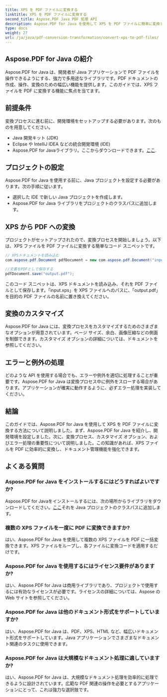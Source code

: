 ```yaml
---
title: XPS を PDF ファイルに変換する
linktitle: XPS を PDF ファイルに変換する
second_title: Aspose.PDF Java PDF 処理 API
description: Aspose.PDF for Java を使用して XPS を PDF ファイルに簡単に変換する方法を学びます。ステップバイステップのガイドでプロセスが簡素化されます。
type: docs
weight: 27
url: /ja/java/pdf-conversion-transformation/convert-xps-to-pdf-files/
---
```


## Aspose.PDF for Java の紹介

Aspose.PDF for Java は、開発者が Java アプリケーションで PDF ファイルを操作できるようにする、強力で多用途なライブラリです。PDF ドキュメントの作成、操作、変換のための幅広い機能を提供します。このガイドでは、XPS ファイルを PDF に変換する機能に焦点を当てます。

## 前提条件

変換プロセスに進む前に、開発環境をセットアップする必要があります。次のものを用意してください。

- Java 開発キット (JDK)
- Eclipse や IntelliJ IDEA などの統合開発環境 (IDE)
-  Aspose.PDF for Javaライブラリ。ここからダウンロードできます。[ここ](https://releases.aspose.com/pdf/java/).

## プロジェクトの設定

Aspose.PDF for Java を使用する前に、Java プロジェクトを設定する必要があります。次の手順に従います。

- 選択した IDE で新しい Java プロジェクトを作成します。
- Aspose.PDF for Java ライブラリをプロジェクトのクラスパスに追加します。

## XPS から PDF への変換

プロジェクトがセットアップされたので、変換プロセスを開始しましょう。以下は、XPS ファイルを PDF ファイルに変換する簡単なコード スニペットです。

```java
// XPSドキュメントを読み込む
com.aspose.pdf.Document pdfDocument = new com.aspose.pdf.Document("input.xps");

//文書をPDFとして保存する
pdfDocument.save("output.pdf");
```

このコード スニペットは、XPS ドキュメントを読み込み、それを PDF ファイルとして保存します。「input.xps」を XPS ファイルへのパスに、「output.pdf」を目的の PDF ファイルの名前に置き換えてください。

## 変換のカスタマイズ

Aspose.PDF for Java には、変換プロセスをカスタマイズするためのさまざまなオプションが用意されています。ページ サイズ、余白、画像圧縮などの側面を制御できます。カスタマイズ オプションの詳細については、ドキュメントを参照してください。

## エラーと例外の処理

どのような API を使用する場合でも、エラーや例外を適切に処理することが重要です。Aspose.PDF for Java は変換プロセス中に例外をスローする場合があります。アプリケーションが確実に動作するように、必ずエラー処理を実装してください。

## 結論

このガイドでは、Aspose.PDF for Java を使用して XPS を PDF ファイルに変換する方法について説明しました。まず、Aspose.PDF for Java を紹介し、開発環境を設定しました。次に、変換プロセス、カスタマイズ オプション、およびエラー処理の重要性について説明しました。この知識があれば、XPS ファイルを PDF に効率的に変換し、ドキュメント管理機能を強化できます。

## よくある質問

### Aspose.PDF for Java をインストールするにはどうすればよいですか?

 Aspose.PDF for Javaをインストールするには、次の場所からライブラリをダウンロードしてください。[ここ](https://releases.aspose.com/pdf/java/)それを Java プロジェクトのクラスパスに追加します。

### 複数の XPS ファイルを一度に PDF に変換できますか?

はい、Aspose.PDF for Java を使用して複数の XPS ファイルを PDF に一括変換できます。XPS ファイルをループし、各ファイルに変換コードを適用するだけです。

### Aspose.PDF for Java を使用するにはライセンス要件がありますか?

はい、Aspose.PDF for Java は商用ライブラリであり、プロジェクトで使用するには有効なライセンスが必要です。ライセンスの詳細については、Aspose の Web サイトを参照してください。

### Aspose.PDF for Java は他のドキュメント形式をサポートしていますか?

はい、Aspose.PDF for Java は、PDF、XPS、HTML など、幅広いドキュメント形式をサポートしています。Java アプリケーションでさまざまなドキュメント関連のタスクに使用できます。

### Aspose.PDF for Java は大規模なドキュメント処理に適していますか?

はい、Aspose.PDF for Java は、大規模なドキュメント処理を効率的に処理できるように設計されています。広範な PDF 関連の操作を必要とするアプリケーションにとって、これは強力な選択肢です。